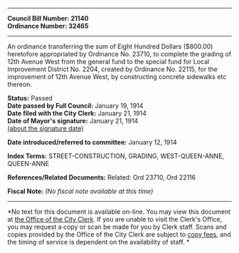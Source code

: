 * * * * *  
  
**Council Bill Number: [](#h0)[](#h2)21140**   
**Ordinance Number: 32465**  
  
* * * * *  
  
An ordinance transferring the sum of Eight Hundred Dollars ($800.00) heretofore appropriated by Ordinance No. 23710, to complete the grading of 12th Avenue West from the general fund to the special fund for Local Improvement District No. 2204, created by Ordinance No. 22115, for the improvement of 12th Avenue West, by constructing concrete sidewalks etc thereon.  
  
**Status:** Passed   
**Date passed by Full Council:** January 19, 1914   
**Date filed with the City Clerk:** January 21, 1914   
**Date of Mayor's signature:** January 21, 1914   
[(about the signature date)](/~public/approvaldate.htm)   
  
  
**Date introduced/referred to committee:** January 12, 1914   
  
**Index Terms:** STREET-CONSTRUCTION, GRADING, WEST-QUEEN-ANNE, QUEEN-ANNE  
  
**References/Related Documents:** Related: Ord 23710, Ord 22116  
  
**Fiscal Note:** *(No fiscal note available at this time)*  
  
* * * * *  
  
*No text for this document is available on-line. You may view this document at [the Office of the City Clerk](http://www.seattle.gov/leg/clerk/contactUs.htm). If you are unable to visit the Clerk's Office, you may request a copy or scan be made for you by Clerk staff. Scans and copies provided by the Office of the City Clerk are subject to [copy fees](http://clerk.seattle.gov/~public/clerkfees.htm), and the timing of service is dependent on the availability of staff. *  
  
  
